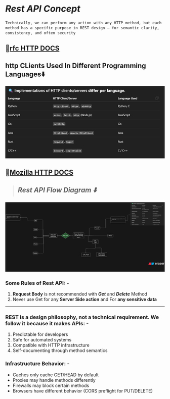 # **_Rest API Concept_**

```text
Technically, we can perform any action with any HTTP method, but each method has a specific purpose in REST design — for semantic clarity, consistency, and often security
```

## **🔗[rfc HTTP DOCS](https://datatracker.ietf.org/doc/html/rfc7231)**

## **http CLients Used In Different Programming Languages⬇️**

![httpCLientsUsedInDifferentProgrammingLang](./imgs/httpClients.png)

## **🔗[Mozilla HTTP DOCS](https://developer.mozilla.org/en-US/docs/Web/HTTP)**

> ## **_Rest API Flow Diagram ⬇️_**

![Rest API Flow Diagram](./imgs/restapiflowdiagram.png)

### Some Rules of Rest API: -

1. **Request Body** is not recommended with **_Get_** and **_Delete_** Method
2. Never use Get for any **Server Side action** and For **any sensitive data**

---

### REST is a design philosophy, not a technical requirement. We follow it because it makes APIs: -

1. Predictable for developers
2. Safe for automated systems
3. Compatible with HTTP infrastructure
4. Self-documenting through method semantics

### Infrastructure Behavior: -

- Caches only cache GET/HEAD by default
- Proxies may handle methods differently
- Firewalls may block certain methods
- Browsers have different behavior (CORS preflight for PUT/DELETE)
